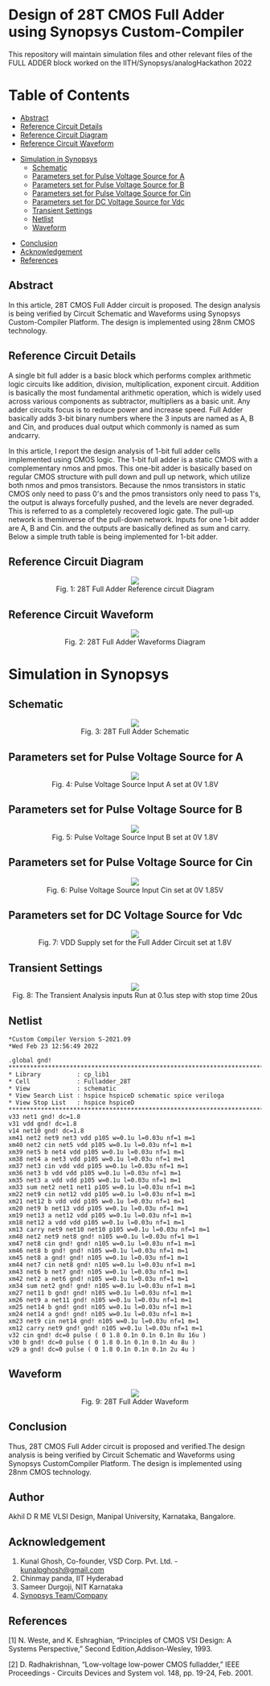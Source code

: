 # Design of 28T CMOS Full Adder using Synopsys Custom-Compiler
This repository will maintain simulation files and other relevant files of the FULL ADDER block worked on the IITH/Synopsys/analogHackathon 2022

# Table of Contents
  * [Abstract](#abstract)
  * [Reference Circuit Details](#reference-circuit-details)
  * [Reference Circuit Diagram](#reference-circuit-diagram)
  * [Reference Circuit Waveform](#reference-circuit-waveform)
- [Simulation in Synopsys](#simulation-in-synopsys)
  * [Schematic](#schematic)
  * [Parameters set for Pulse Voltage Source for A](#parameters-set-for-pulse-voltage-source-for-A)
  * [Parameters set for Pulse Voltage Source for B](#parameters-set-for-pulse-voltage-source-for-B)
  * [Parameters set for Pulse Voltage Source for Cin](#parameters-set-for-pulse-voltage-source-for-Cin)
  * [Parameters set for DC Voltage Source for Vdc](#parameters-set-for-dc-voltage-source-for-Vdc)
  * [Transient Settings](#transient-settings)
  * [Netlist](#netlist)
  * [Waveform](#waveform)
 * [Conclusion](#conclusion)
 * [Acknowledgement](#acknowlegement)
 * [References](#references)


## Abstract

In this article, 28T CMOS Full Adder circuit is proposed. The design analysis is being verified by Circuit Schematic and Waveforms using Synopsys Custom-Compiler Platform. The design is implemented using 28nm CMOS technology.


## Reference Circuit Details

A single bit full adder is a basic block which performs complex arithmetic logic circuits like addition, division, multiplication, exponent circuit. Addition is basically the most
fundamental arithmetic operation, which is widely used across various components as subtractor, multipliers as a basic unit. Any adder circuits focus is to reduce power and increase
speed. Full Adder basically adds 3-bit binary numbers where the 3 inputs are named as A, B and Cin, and produces dual output which commonly is named as sum andcarry.

In this article, I report the design analysis of 1-bit full adder cells implemented using CMOS logic. The 1-bit full adder is a static CMOS with a complementary nmos and pmos. This
one-bit adder is basically based on regular CMOS structure with pull down and pull up network, which utilize both nmos and pmos transistors. Because the nmos transistors in static
CMOS only need to pass 0's and the pmos transistors only need to pass 1's, the output is always forcefully pushed, and the levels are never degraded. This is referred to as a completely recovered logic gate. The pull-up network is theminverse of the pull-down network. Inputs for one 1-bit adder are A, B and Cin. and the outputs are basically defined as sum and carry. Below a simple truth table is being implemented for 1-bit adder.

## Reference Circuit Diagram
<p align="center">
<img src="Images/Conventional-CMOS-full-adder_W640.jpg"></br>
  Fig. 1: 28T Full Adder Reference circuit Diagram 
</p>

## Reference Circuit Waveform
<p align="center">
<img src="Images/Full_Adder_refrence_waveform.png"></br>
  Fig. 2: 28T Full Adder Waveforms Diagram 
</p>

# Simulation in Synopsys
## Schematic
<p align="center">
<img src="Images/Full_Adder_Schematic_1.png"></br>
  Fig. 3: 28T Full Adder Schematic 
</p>

## Parameters set for Pulse Voltage Source for A
<p align="center">
<img src="Images/A.png"></br>
  Fig. 4: Pulse Voltage Source Input A set at 0V 1.8V 
</p>

## Parameters set for Pulse Voltage Source for B
<p align="center">
<img src="Images/B.png"></br>
  Fig. 5: Pulse Voltage Source Input B set at 0V 1.8V 
</p>

## Parameters set for Pulse Voltage Source for Cin
<p align="center">
<img src="Images/Cin.png"></br>
  Fig. 6: Pulse Voltage Source Input Cin set at 0V 1.85V 
</p>

## Parameters set for DC Voltage Source for Vdc
<p align="center">
<img src="Images/Vdc.png"></br>
  Fig. 7: VDD Supply set for the Full Adder Circuit set at 1.8V 
</p>

## Transient Settings
<p align="center">
<img src="Images/Transient_analysis.png"></br>
  Fig. 8: The Transient Analysis inputs Run at 0.1us step with stop time 20us 
</p>

## Netlist
```
*Custom Compiler Version S-2021.09
*Wed Feb 23 12:56:49 2022

.global gnd!
********************************************************************************
* Library          : cp_lib1
* Cell             : Fulladder_28T
* View             : schematic
* View Search List : hspice hspiceD schematic spice veriloga
* View Stop List   : hspice hspiceD
********************************************************************************
v33 net1 gnd! dc=1.8
v31 vdd gnd! dc=1.8
v14 net10 gnd! dc=1.8
xm41 net2 net9 net3 vdd p105 w=0.1u l=0.03u nf=1 m=1
xm40 net2 cin net5 vdd p105 w=0.1u l=0.03u nf=1 m=1
xm39 net5 b net4 vdd p105 w=0.1u l=0.03u nf=1 m=1
xm38 net4 a net3 vdd p105 w=0.1u l=0.03u nf=1 m=1
xm37 net3 cin vdd vdd p105 w=0.1u l=0.03u nf=1 m=1
xm36 net3 b vdd vdd p105 w=0.1u l=0.03u nf=1 m=1
xm35 net3 a vdd vdd p105 w=0.1u l=0.03u nf=1 m=1
xm33 sum net2 net1 net1 p105 w=0.1u l=0.03u nf=1 m=1
xm22 net9 cin net12 vdd p105 w=0.1u l=0.03u nf=1 m=1
xm21 net12 b vdd vdd p105 w=0.1u l=0.03u nf=1 m=1
xm20 net9 b net13 vdd p105 w=0.1u l=0.03u nf=1 m=1
xm19 net13 a net12 vdd p105 w=0.1u l=0.03u nf=1 m=1
xm18 net12 a vdd vdd p105 w=0.1u l=0.03u nf=1 m=1
xm13 carry net9 net10 net10 p105 w=0.1u l=0.03u nf=1 m=1
xm48 net2 net9 net8 gnd! n105 w=0.1u l=0.03u nf=1 m=1
xm47 net8 cin gnd! gnd! n105 w=0.1u l=0.03u nf=1 m=1
xm46 net8 b gnd! gnd! n105 w=0.1u l=0.03u nf=1 m=1
xm45 net8 a gnd! gnd! n105 w=0.1u l=0.03u nf=1 m=1
xm44 net7 cin net8 gnd! n105 w=0.1u l=0.03u nf=1 m=1
xm43 net6 b net7 gnd! n105 w=0.1u l=0.03u nf=1 m=1
xm42 net2 a net6 gnd! n105 w=0.1u l=0.03u nf=1 m=1
xm34 sum net2 gnd! gnd! n105 w=0.1u l=0.03u nf=1 m=1
xm27 net11 b gnd! gnd! n105 w=0.1u l=0.03u nf=1 m=1
xm26 net9 a net11 gnd! n105 w=0.1u l=0.03u nf=1 m=1
xm25 net14 b gnd! gnd! n105 w=0.1u l=0.03u nf=1 m=1
xm24 net14 a gnd! gnd! n105 w=0.1u l=0.03u nf=1 m=1
xm23 net9 cin net14 gnd! n105 w=0.1u l=0.03u nf=1 m=1
xm12 carry net9 gnd! gnd! n105 w=0.1u l=0.03u nf=1 m=1
v32 cin gnd! dc=0 pulse ( 0 1.8 0.1n 0.1n 0.1n 8u 16u )
v30 b gnd! dc=0 pulse ( 0 1.8 0.1n 0.1n 0.1n 4u 8u )
v29 a gnd! dc=0 pulse ( 0 1.8 0.1n 0.1n 0.1n 2u 4u )

```
## Waveform
<p align="center">
<img src="Images/Full_Adder_Schematic_waveform_1.png"></br>
  Fig. 9: 28T Full Adder Waveform 
</p>

## Conclusion
Thus, 28T CMOS Full Adder circuit is proposed and verified.The design analysis is being verified by Circuit Schematic and Waveforms using Synopsys CustomCompiler Platform. The design is implemented using 28nm CMOS technology.

## Author
Akhil D R ME VLSI Design, Manipal University, Karnataka, Bangalore.
## Acknowledgement
1. Kunal Ghosh, Co-founder, VSD Corp. Pvt. Ltd. - kunalpghosh@gmail.com
2. Chinmay panda, IIT Hyderabad
3. Sameer Durgoji, NIT Karnataka
4. [Synopsys Team/Company](https://www.synopsys.com/)

## References
[1] N. Weste, and K. Eshraghian, “Principles of CMOS VSI Design: A Systems Perspective,” Second Edition,Addison-Wesley, 1993.

[2] D. Radhakrishnan, “Low-voltage low-power CMOS fulladder,” IEEE Proceedings - Circuits Devices and System vol. 148, pp. 19-24, Feb. 2001.
